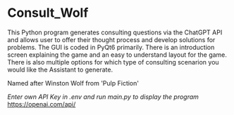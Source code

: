 # Consult_Wolf

This Python program generates consulting questions via the ChatGPT API and allows user to offer their thought process and develop solutions for problems. 
The GUI is coded in PyQt6 primarily. There is an introduction screen explaining the game and an easy to understand layout for the game. 
There is also multiple options for which type of consulting scenarion you would like the Assistant to generate. 

Named after Winston Wolf from 'Pulp Fiction'

*Enter own API Key in .env and run main.py to display the program*
https://openai.com/api/
